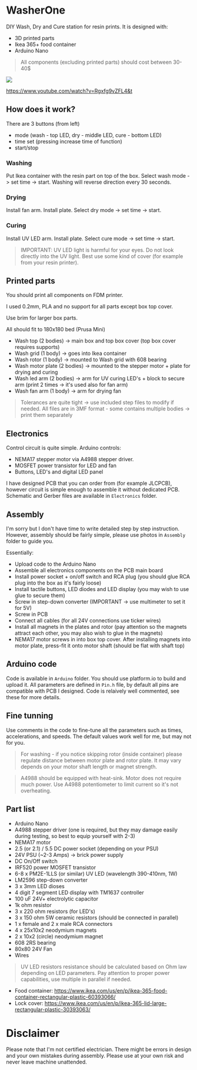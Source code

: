 # WasherOne

DIY Wash, Dry and Cure station for resin prints.
It is designed with:
- 3D printed parts
- Ikea 365+ food container
- Arduino Nano

> All components (excluding printed parts) should cost between 30-40$

![](https://github.com/pankleks/WasherOne/blob/main/Assembly/washer_one.jpg)

https://www.youtube.com/watch?v=Rgxfg9vZFL4&t

## How does it work?

There are 3 buttons (from left)
- mode (wash - top LED, dry - middle LED, cure - bottom LED)
- time set (pressing increase time of function)
- start/stop

### Washing

Put Ikea container with the resin part on top of the box. Select wash mode -> set time -> start.
Washing will reverse direction every 30 seconds.

### Drying

Install fan arm. Install plate. Select dry mode -> set time -> start.

### Curing

Install UV LED arm. Install plate. Select cure mode -> set time -> start.

> IMPORTANT: UV LED light is harmful for your eyes. Do not look directly into the UV light. Best use some kind of cover (for example from your resin printer).

## Printed parts

You should print all components on FDM printer.

I used 0.2mm, PLA and no support for all parts except box top cover.

Use brim for larger box parts.

All should fit to 180x180 bed (Prusa Mini)

- Wash top (2 bodies) -> main box and top box cover (top box cover requires supports)
- Wash grid (1 body) -> goes into Ikea container
- Wash rotor (1 body) -> mounted to Wash grid with 608 bearing
- Wash motor plate (2 bodies) -> mounted to the stepper motor + plate for drying and curing
- Wash led arm (2 bodies) -> arm for UV curing LED's + block to secure arm (print 2 times -> it's used also for fan arm)
- Wash fan arm (1 body) -> arm for drying fan

> Tolerances are quite tight -> use included step files to modify if needed.
> All files are in 3MF format - some contains multiple bodies -> print them separately

## Electronics

Control circuit is quite simple. 
Arduino controls: 
- NEMA17 stepper motor via A4988 stepper driver.
- MOSFET power transistor for LED and fan
- Buttons, LED's and digital LED panel

I have designed PCB that you can order from (for example JLCPCB), however circuit is simple enough to assemble it without dedicated PCB.
Schematic and Gerber files are available in `Electronics` folder.

## Assembly

I'm sorry but I don't have time to write detailed step by step instruction. However, assembly should be fairly simple, please use photos in `Assembly` folder to guide you.

Essentially:
- Upload code to the Arduino Nano
- Assemble all electronics components on the PCB main board
- Install power socket + on/off switch and RCA plug (you should glue RCA plug into the box as it's fairly loose)
- Install tactile buttons, LED diodes and LED display (you may wish to use glue to secure them)
- Screw in step-down converter (IMPORTANT -> use multimeter to set it for 5V)
- Screw in PCB
- Connect all cables (for all 24V connections use ticker wires)
- Install all magnets in the plates and rotor (pay attention so the magnets attract each other, you may also wish to glue in the magnets) 
- NEMA17 motor screws in into box top cover. After installing magnets into motor plate, press-fit it onto motor shaft (should be flat with shaft top)

## Arduino code

Code is available in `Arduino` folder. You should use platform.io to build and upload it.
All parameters are defined in `Pin.h` file, by default all pins are compatible with PCB I designed.
Code is relaively well commented, see these for more details.

## Fine tunning

Use comments in the code to fine-tune all the parameters such as times, accelerations, and speeds.
The default values work well for me, but may not for you.

> For washing - if you notice skipping rotor (inside container) please regulate distance between motor plate and rotor plate. It may vary depends on your motor shaft length or magnet strength.

> A4988 should be equipped with heat-sink. Motor does not require much power. Use A4988 potentiometer to limit current so it's not overheating.

## Part list

- Arduino Nano
- A4988 stepper driver (one is required, but they may damage easily during testing, so best to equip yourself with 2-3)
- NEMA17 motor
- 2.5 (or 2.1) / 5.5 DC power socket (depending on your PSU)
- 24V PSU (~2-3 Amps) -> brick power supply
- DC On/Off switch
- IRF520 power MOSFET transistor
- 6-8 x PM2E-1LLS (or similar) UV LED (wavelength 390-410nm, 1W)
- LM2596 step-down converter
- 3 x 3mm LED dioses
- 4 digit 7 segment LED display with TM1637 controller
- 100 uF 24V+ electrolytic capacitor
- 1k ohm resistor
- 3 x 220 ohm resistors (for LED's)
- 3 x 150 ohm 5W ceramic resistors (should be connected in parallel)
- 1 x female and 2 x male RCA connectors
- 4 x 25x10x2 neodymium magnets
- 2 x 10x2 (circle) neodymium magnet
- 608 2RS bearing
- 80x80 24V Fan
- Wires

> UV LED resistors resistance should be calculated based on Ohm law depending on LED parameters. Pay attention to proper power capabilities, use multiple in parallel if needed.

- Food container: https://www.ikea.com/us/en/p/ikea-365-food-container-rectangular-plastic-60393066/
- Lock cover: https://www.ikea.com/us/en/p/ikea-365-lid-large-rectangular-plastic-30393063/

# Disclaimer

Please note that I'm not certified electrician. There might be errors in design and your own mistakes during assembly. Please use at your own risk and never leave machine unattended.
